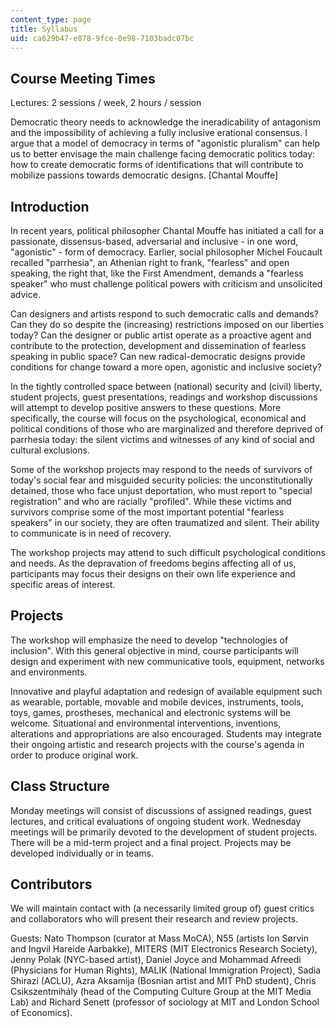 ```yaml
---
content_type: page
title: Syllabus
uid: ca629b47-e878-9fce-0e98-7103badc07bc
---
```


Course Meeting Times
--------------------

Lectures: 2 sessions / week, 2 hours / session

Democratic theory needs to acknowledge the ineradicability of antagonism and the impossibility of achieving a fully inclusive erational consensus. I argue that a model of democracy in terms of "agonistic pluralism" can help us to better envisage the main challenge facing democratic politics today: how to create democratic forms of identifications that will contribute to mobilize passions towards democratic designs. \[Chantal Mouffe\]

Introduction
------------

In recent years, political philosopher Chantal Mouffe has initiated a call for a passionate, dissensus-based, adversarial and inclusive - in one word, "agonistic" - form of democracy. Earlier, social philosopher Michel Foucault recalled "parrhesia", an Athenian right to frank, "fearless" and open speaking, the right that, like the First Amendment, demands a "fearless speaker" who must challenge political powers with criticism and unsolicited advice.

Can designers and artists respond to such democratic calls and demands? Can they do so despite the (increasing) restrictions imposed on our liberties today? Can the designer or public artist operate as a proactive agent and contribute to the protection, development and dissemination of fearless speaking in public space? Can new radical-democratic designs provide conditions for change toward a more open, agonistic and inclusive society?

In the tightly controlled space between (national) security and (civil) liberty, student projects, guest presentations, readings and workshop discussions will attempt to develop positive answers to these questions. More specifically, the course will focus on the psychological, economical and political conditions of those who are marginalized and therefore deprived of parrhesia today: the silent victims and witnesses of any kind of social and cultural exclusions.

Some of the workshop projects may respond to the needs of survivors of today's social fear and misguided security policies: the unconstitutionally detained, those who face unjust deportation, who must report to "special registration" and who are racially "profiled". While these victims and survivors comprise some of the most important potential "fearless speakers" in our society, they are often traumatized and silent. Their ability to communicate is in need of recovery.

The workshop projects may attend to such difficult psychological conditions and needs. As the depravation of freedoms begins affecting all of us, participants may focus their designs on their own life experience and specific areas of interest.

Projects
--------

The workshop will emphasize the need to develop "technologies of inclusion". With this general objective in mind, course participants will design and experiment with new communicative tools, equipment, networks and environments.

Innovative and playful adaptation and redesign of available equipment such as wearable, portable, movable and mobile devices, instruments, tools, toys, games, prostheses, mechanical and electronic systems will be welcome. Situational and environmental interventions, inventions, alterations and appropriations are also encouraged. Students may integrate their ongoing artistic and research projects with the course's agenda in order to produce original work.

Class Structure
---------------

Monday meetings will consist of discussions of assigned readings, guest lectures, and critical evaluations of ongoing student work. Wednesday meetings will be primarily devoted to the development of student projects. There will be a mid-term project and a final project. Projects may be developed individually or in teams.

Contributors
------------

We will maintain contact with (a necessarily limited group of) guest critics and collaborators who will present their research and review projects.

Guests: Nato Thompson (curator at Mass MoCA), N55 (artists Ion Sørvin and Ingvil Hareide Aarbakke), MITERS (MIT Electronics Research Society), Jenny Polak (NYC-based artist), Daniel Joyce and Mohammad Afreedi (Physicians for Human Rights), MALIK (National Immigration Project), Sadia Shirazi (ACLU), Azra Aksamija (Bosnian artist and MIT PhD student), Chris Csikszentmihály (head of the Computing Culture Group at the MIT Media Lab) and Richard Senett (professor of sociology at MIT and London School of Economics).